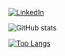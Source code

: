 [![LinkedIn](https://img.shields.io/badge/LinkedIn-0077B5?style=for-the-badge&url=https://www.linkedin.com/in/pedromeerholz/)](https://www.linkedin.com/in/pedromeerholz/)

![GitHub stats](https://github-readme-stats.vercel.app/api?username=pedromeerholz&show_icons=true&theme=dark)

[![Top Langs](https://github-readme-stats.vercel.app/api/top-langs/?username=pedromeerholz&langs_count=8&theme=dark)](https://github.com/anuraghazra/github-readme-stats)
